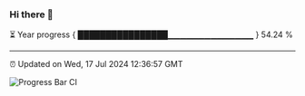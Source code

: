### Hi there 👋

⏳ Year progress { ████████████████▁▁▁▁▁▁▁▁▁▁▁▁▁▁ } 54.24 %

---

⏰ Updated on Wed, 17 Jul 2024 12:36:57 GMT

![Progress Bar CI](https://github.com/ZhaoGui/ZhaoGui/workflows/Progress%20Bar%20CI/badge.svg)
